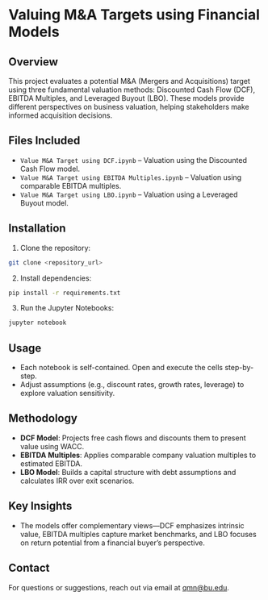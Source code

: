 # Valuing M&A Targets using Financial Models

## Overview
This project evaluates a potential M&A (Mergers and Acquisitions) target using three fundamental valuation methods: Discounted Cash Flow (DCF), EBITDA Multiples, and Leveraged Buyout (LBO). These models provide different perspectives on business valuation, helping stakeholders make informed acquisition decisions.

## Files Included
- `Value M&A Target using DCF.ipynb` – Valuation using the Discounted Cash Flow model.
- `Value M&A Target using EBITDA Multiples.ipynb` – Valuation using comparable EBITDA multiples.
- `Value M&A Target using LBO.ipynb` – Valuation using a Leveraged Buyout model.

## Installation
1. Clone the repository:
```bash
git clone <repository_url>
```
2. Install dependencies:
```bash
pip install -r requirements.txt
```
3. Run the Jupyter Notebooks:
```bash
jupyter notebook
```

## Usage
- Each notebook is self-contained. Open and execute the cells step-by-step.
- Adjust assumptions (e.g., discount rates, growth rates, leverage) to explore valuation sensitivity.

## Methodology
- **DCF Model**: Projects free cash flows and discounts them to present value using WACC.
- **EBITDA Multiples**: Applies comparable company valuation multiples to estimated EBITDA.
- **LBO Model**: Builds a capital structure with debt assumptions and calculates IRR over exit scenarios.

## Key Insights
- The models offer complementary views—DCF emphasizes intrinsic value, EBITDA multiples capture market benchmarks, and LBO focuses on return potential from a financial buyer’s perspective.

## Contact
For questions or suggestions, reach out via email at [qmn@bu.edu](mailto:qmn@bu.edu).
